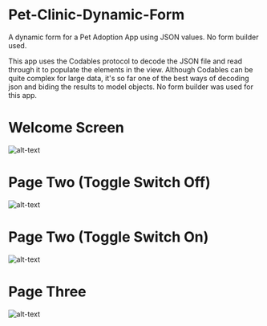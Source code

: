 # Pet-Clinic-Dynamic-Form
A dynamic form for a Pet Adoption App using JSON values. No form builder used.

This app uses the Codables protocol to decode the JSON file and read through it to populate the elements in the view.
Although Codables can be quite complex for large data, it's so far one of the best ways of decoding json and biding the results to model objects.
No form builder was used for this app.

# Welcome Screen 
![alt-text](https://res.cloudinary.com/dyuuulmg0/image/upload/c_scale,w_240/v1561510938/Screen_Shot_2019-06-26_at_01.57.22.png)

# Page Two (Toggle Switch Off)
![alt-text](https://res.cloudinary.com/dyuuulmg0/image/upload/c_scale,w_240/v1561510940/Screen_Shot_2019-06-26_at_01.57.38.png)

# Page Two (Toggle Switch On)
![alt-text](https://res.cloudinary.com/dyuuulmg0/image/upload/c_scale,w_240/v1561510941/Screen_Shot_2019-06-26_at_01.57.41.png)

# Page Three
![alt-text](https://res.cloudinary.com/dyuuulmg0/image/upload/c_scale,w_240/v1561510937/Screen_Shot_2019-06-26_at_01.57.44.png)
